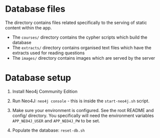 # Database files

The directory contains files related specifically to the serving of static content within the app.

- The `courses/` directory contains the cypher scripts which build the database
- The `extracts/` directory contains organised text files which have the extracts used for reading questions
- The `images/` directory contains images which are served by the server

# Database setup

1. Install Neo4j Community Edition

2. Run Neo4J: `neo4j console` - this is inside the `start-neo4j.sh` script.

3. Make sure your environment is configured. See the root README and config/ directory.
You specifically will need the environment variables `APP_NEO4J_USER` and
`APP_NEO4J_PW` to be set.

4. Populate the database: `reset-db.sh`
